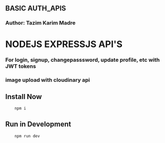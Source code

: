 ## BASIC AUTH_APIS
### Author: Tazim Karim Madre


# NODEJS EXPRESSJS API'S
### For login, signup, changepasssword, update profile, etc with JWT tokens
### image upload with cloudinary api


## Install Now

```js
    npm i
```
## Run in Development

```js
    npm run dev
```

